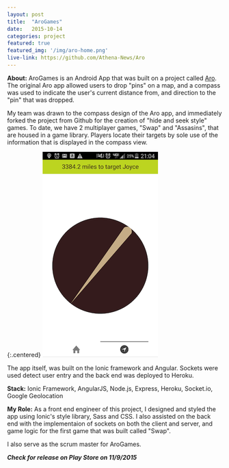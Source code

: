 ```yaml
---
layout: post
title:  "AroGames"
date:   2015-10-14
categories: project
featured: true
featured_img: '/img/aro-home.png'
live-link: https://github.com/Athena-News/Aro
---
```




**About:**
AroGames is an Android App that was built on a project called [Aro](https://github.com/artemyss/Aro). The original Aro app allowed users to drop "pins" on a map, and a compass was used to indicate the user's current distance from, and direction to the "pin" that was dropped. 

My team was drawn to the compass design of the Aro app, and immediately forked the project from Github for the creation of "hide and seek style" games. To date, we have 2 multiplayer games, "Swap" and "Assasins", that are housed in a game library. Players locate their targets by sole use of the information that is displayed in the compass view.

{:.centered} 
![Aro compass img](/../../img/aro-compass.png)

The app itself, was built on the Ionic framework and Angular. Sockets were used detect user entry and the back end was deployed to Heroku.


**Stack:** Ionic Framework, AngularJS, Node.js, Express, Heroku, Socket.io, Google Geolocation

**My Role:** As a front end engineer of this project, I designed and styled the app using Ionic's style library, Sass and CSS. I also assisted on the back end with the implementaion of sockets on both the client and server, and game logic for the first game that was built called "Swap".

I also serve as the scrum master for AroGames.

***Check for release on Play Store on 11/9/2015***


